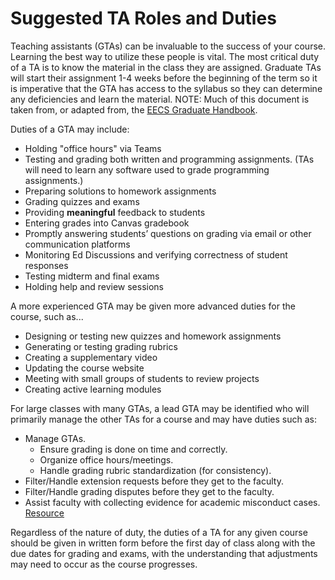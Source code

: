 # Suggested TA Roles and Duties

Teaching assistants (GTAs) can be invaluable to the success of your course. Learning the best way to utilize these people is vital.
The most critical duty of a TA is to know the material in the class they are assigned. Graduate TAs will start their assignment 1-4 weeks before the beginning of the term so it is imperative that the GTA has access to the syllabus so they can determine any deficiencies and learn the material.
NOTE: Much of this document is taken from, or adapted from, the [EECS Graduate Handbook](https://eecs.oregonstate.edu/grad-handbook).

Duties of a GTA may include:

- Holding "office hours" via Teams
- Testing and grading both written and programming assignments. (TAs will need to learn any software used to grade programming assignments.)
- Preparing solutions to homework assignments
- Grading quizzes and exams
- Providing **meaningful** feedback to students
- Entering grades into Canvas gradebook
- Promptly answering students’ questions on grading via email or other communication platforms
- Monitoring Ed Discussions and verifying correctness of student responses
- Testing midterm and final exams
- Holding help and review sessions

A more experienced GTA may be given more advanced duties for the course, such as...

- Designing or testing new quizzes and homework assignments
- Generating or testing grading rubrics
- Creating a supplementary video
- Updating the course website
- Meeting with small groups of students to review projects
- Creating active learning modules

For large classes with many GTAs, a lead GTA may be identified who will primarily manage the other TAs for a course and may have duties such as:

- Manage GTAs.
  - Ensure grading is done on time and correctly.
  - Organize office hours/meetings.
  - Handle grading rubric standardization (for consistency).
- Filter/Handle extension requests before they get to the faculty.
- Filter/Handle grading disputes before they get to the faculty.
- Assist faculty with collecting evidence for academic misconduct cases. [Resource](https://studentlife.oregonstate.edu/studentconduct/academicmisconduct-faculty)

Regardless of the nature of duty, the duties of a TA for any given course should be given in written form before the first day of class along with the due dates for grading and exams, with the understanding that adjustments may need to occur as the course progresses.
